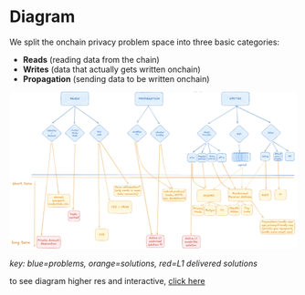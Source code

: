 # Diagram

We split the onchain privacy problem space into three basic categories:

- **Reads** (reading data from the chain)
- **Writes** (data that actually gets written onchain)
- **Propagation** (sending data to be written onchain)

![Screenshot](images/privacy_roadmap_basic.png)

*key: blue=problems, orange=solutions, red=L1 delivered solutions*

to see diagram higher res and interactive, [click here](https://excalidraw.com/#json=aoLPXZTaoZxiKPuFXO9gx,1CWOb7N2pFueCwwkRNZcJQ)